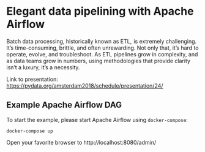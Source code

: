 # Elegant data pipelining with Apache Airflow

Batch data processing, historically known as ETL,  is extremely challenging. It’s time-consuming, brittle, and often unrewarding. Not only that, it’s hard to operate, evolve, and troubleshoot. As ETL pipelines grow in complexity, and as data teams grow in numbers, using methodologies that provide clarity isn’t a luxury, it’s a necessity.

Link to presentation: https://pydata.org/amsterdam2018/schedule/presentation/24/

## Example Apache Airflow DAG

To start the example, please start Apache Airflow using `docker-compose`:
```
docker-compose up
```
Open your favorite browser to http://localhost:8080/admin/
